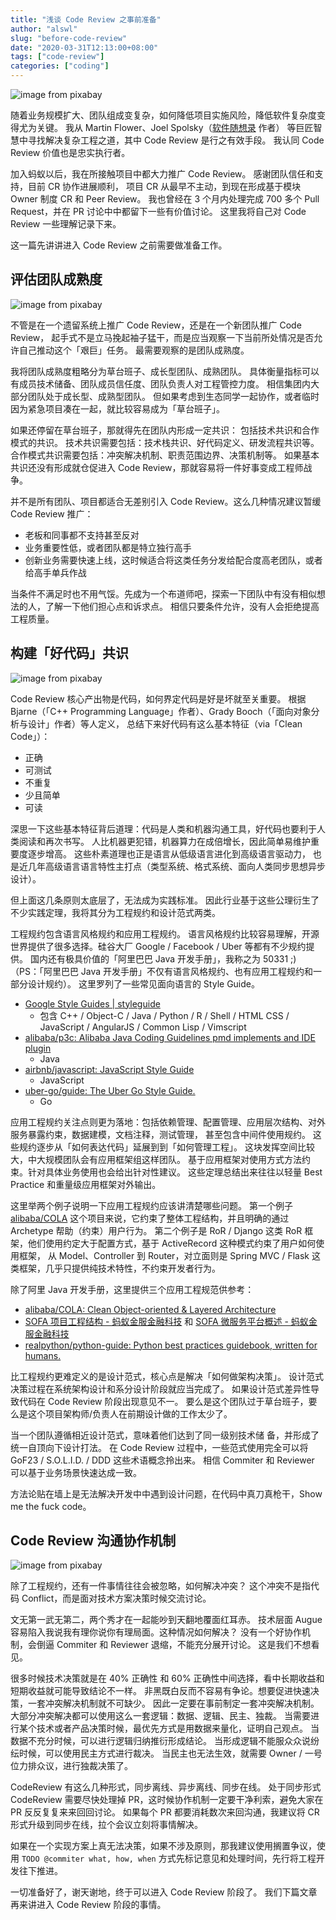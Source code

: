 ```yaml
---
title: "浅谈 Code Review 之事前准备"
author: "alswl"
slug: "before-code-review"
date: "2020-03-31T12:13:00+08:00"
tags: ["code-review"]
categories: ["coding"]
---
```


![image from pixabay](../../static/images/upload_dropbox/202003/computer.jpg)

随着业务规模扩大、团队组成变复杂，如何降低项目实施风险，降低软件复杂度变得尤为关键。
我从 Martin Flower、Joel Spolsky（[软件随想录](https://book.douban.com/subject/4163938/) 作者）
等巨匠智慧中寻找解决复杂工程之道，其中 Code Review 是行之有效手段。
我认同 Code Review 价值也是忠实执行者。

加入蚂蚁以后，我在所接触项目中都大力推广 Code Review。
感谢团队信任和支持，目前 CR 协作进展顺利，
项目 CR 从最早不主动，到现在形成基于模块 Owner 制度 CR 和 Peer Review。
我也曾经在 3 个月内处理完成 700 多个 Pull Request，并在 PR 讨论中中都留下一些有价值讨论。
这里我将自己对 Code Review 一些理解记录下来。

这一篇先讲讲进入 Code Review 之前需要做准备工作。

<!-- more -->


## 评估团队成熟度

![image from pixabay](../../static/images/upload_dropbox/202003/team.jpg)

不管是在一个遗留系统上推广 Code Review，还是在一个新团队推广 Code Review，
起手式不是立马挽起袖子猛干，而是应当观察一下当前所处情况是否允许自己推动这个「艰巨」任务。
最需要观察的是团队成熟度。

我将团队成熟度粗略分为草台班子、成长型团队、成熟团队。
具体衡量指标可以有成员技术储备、团队成员信任度、团队负责人对工程管控力度。
相信集团内大部分团队处于成长型、成熟型团队。
但如果考虑到生态同学一起协作，或者临时因为紧急项目凑在一起，就比较容易成为「草台班子」。

如果还停留在草台班子，那就得先在团队内形成一定共识：
包括技术共识和合作模式的共识。
技术共识需要包括：技术栈共识、好代码定义、研发流程共识等。
合作模式共识需要包括：冲突解决机制、职责范围边界、决策机制等。
如果基本共识还没有形成就仓促进入 Code Review，那就容易将一件好事变成工程师战争。

并不是所有团队、项目都适合无差别引入 Code Review。这么几种情况建议暂缓 Code Review 推广：

- 老板和同事都不支持甚至反对
- 业务重要性低，或者团队都是特立独行高手
- 创新业务需要快速上线，这时候适合将这类任务分发给配合度高老团队，或者给高手单兵作战

当条件不满足时也不用气馁。先成为一个布道师吧，探索一下团队中有没有相似想法的人，了解一下他们担心点和诉求点。
相信只要条件允许，没有人会拒绝提高工程质量。


## 构建「好代码」共识

![image from pixabay](../../static/images/upload_dropbox/202003/book.jpg)

Code Review 核心产出物是代码，如何界定代码是好是坏就至关重要。
根据 Bjarne（「C++ Programming Language」作者）、Grady Booch（「面向对象分析与设计」作者）等人定义，
总结下来好代码有这么基本特征（via「Clean Code」）：

- 正确
- 可测试
- 不重复
- 少且简单
- 可读

深思一下这些基本特征背后道理：代码是人类和机器沟通工具，好代码也要利于人类阅读和再次书写。
人比机器更犯错，机器算力在成倍增长，因此简单易维护重要度逐步增高。
这些朴素道理也正是语言从低级语言进化到高级语言驱动力，
也是近几年高级语言语言特性主打点（类型系统、格式系统、面向人类同步思想异步设计）。

但上面这几条原则太底层了，无法成为实践标准。
因此行业基于这些公理衍生了不少实践定理，我将其分为工程规约和设计范式两类。

工程规约包含语言风格规约和应用工程规约。
语言风格规约比较容易理解，开源世界提供了很多选择。硅谷大厂 Google / Facebook / Uber 等都有不少规约提供。
国内还有极具价值的「阿里巴巴 Java 开发手册」，我称之为 50331 ;)
（PS：「阿里巴巴 Java 开发手册」不仅有语言风格规约、也有应用工程规约和一部分设计规约）。
这里罗列了一些常见面向语言的 Style Guide。

- [Google Style Guides | styleguide](https://google.github.io/styleguide/)
  - 包含 C++ / Object-C / Java / Python / R / Shell / HTML CSS / JavaScript / AngularJS / Common Lisp / Vimscript
- [alibaba/p3c: Alibaba Java Coding Guidelines pmd implements and IDE plugin](https://github.com/alibaba/p3c)
  - Java
- [airbnb/javascript: JavaScript Style Guide](https://github.com/airbnb/javascript)
  - JavaScript
- [uber-go/guide: The Uber Go Style Guide.](https://github.com/uber-go/guide)
  - Go

应用工程规约关注点则更为落地：包括依赖管理、配置管理、应用层次结构、对外服务暴露约束，数据建模，文档注释，测试管理，
甚至包含中间件使用规约。
这些规约逐步从「如何表达代码」延展到到「如何管理工程」。
这块发挥空间比较大，中大规模团队会有应用框架组这样团队。
基于应用框架对使用方式方法约束。针对具体业务使用也会给出针对性建议。
这些定理总结出来往往以轻量 Best Practice 和重量级应用框架对外输出。

这里举两个例子说明一下应用工程规约应该讲清楚哪些问题。
第一个例子 [alibaba/COLA](https://github.com/alibaba/COLA)
这个项目来说，它约束了整体工程结构，并且明确的通过 Archetype 帮助（约束）用户行为。
第二个例子是 RoR / Django 这类 RoR 框架，他们使用约定大于配置方式，基于 ActiveRecord 这种模式约束了用户如何使用框架，
从 Model、Controller 到 Router，对立面则是 Spring MVC / Flask 这类框架，几乎只提供纯技术特性，不约束开发者行为。

除了阿里 Java 开发手册，这里提供三个应用工程规范供参考：

- [alibaba/COLA: Clean Object-oriented & Layered Architecture](https://github.com/alibaba/COLA)
- [SOFA 项目工程结构 - 蚂蚁金服金融科技](https://tech.antfin.com/docs/2/48599) 和 [SOFA 微服务平台概述 - 蚂蚁金服金融科技](https://tech.antfin.com/docs/2/56003)
- [realpython/python-guide: Python best practices guidebook, written for humans.](https://github.com/realpython/python-guide)

比工程规约更难定义的是设计范式，核心点是解决「如何做架构决策」。
设计范式决策过程在系统架构设计和系分设计阶段就应当完成了。
如果设计范式差异性导致代码在 Code Review 阶段出现意见不一。
要么是这个团队过于草台班子，要么是这个项目架构师/负责人在前期设计做的工作太少了。

当一个团队遵循相近设计范式，意味着他们达到了同一级别技术储
备，并形成了统一自顶向下设计打法。
在 Code Review 过程中，一些范式使用完全可以将 GoF23 / S.O.L.I.D. / DDD 这些术语概念拎出来。
相信 Commiter 和 Reviewer 可以基于业务场景快速达成一致。

方法论贴在墙上是无法解决开发中中遇到设计问题，在代码中真刀真枪干，Show me the fuck code。


## Code Review 沟通协作机制

![image from pixabay](../../static/images/upload_dropbox/202003/teamwork.jpg)

除了工程规约，还有一件事情往往会被忽略，如何解决冲突？
这个冲突不是指代码 Conflict，而是面对技术方案决策时候交流讨论。

文无第一武无第二，两个秀才在一起能吵到天翻地覆面红耳赤。
技术层面 Augue 容易陷入我说我有理你说你有理局面。这种情况如何解决？
没有一个好协作机制，会倒逼 Commiter 和 Reviewer 退缩，不能充分展开讨论。
这是我们不想看见。

很多时候技术决策就是在 40% 正确性 和 60% 正确性中间选择，看中长期收益和短期收益就可能导致结论不一样。
非黑既白反而不容易有争论。想要促进快速决策，一套冲突解决机制就不可缺少。
因此一定要在事前制定一套冲突解决机制。大部分冲突解决都可以使用这么一套逻辑：数据、逻辑、民主、独裁。
当需要进行某个技术或者产品决策时候，最优先方式是用数据来量化，证明自己观点。
当数据不充分时候，可以进行逻辑归纳推衍形成结论。
当形成逻辑不能服众众说纷纭时候，可以使用民主方式进行裁决。
当民主也无法生效，就需要 Owner / 一号位力排众议，进行独裁决策了。

CodeReview 有这么几种形式，同步离线、异步离线、同步在线。
处于同步形式 CodeReview 需要尽快处理掉 PR，这时候协作机制一定要干净利索，避免大家在 PR 反反复复来来回回讨论。
如果每个 PR 都要消耗数次来回沟通，我建议将 CR 形式升级到同步在线，拉个会议立刻将事情解决。

如果在一个实现方案上真无法决策，如果不涉及原则，那我建议使用搁置争议，使用
`TODO @commiter what, how, when` 方式先标记意见和处理时间，先行将工程开发往下推进。


一切准备好了，谢天谢地，终于可以进入 Code Review 阶段了。
我们下篇文章再来讲进入 Code Review 阶段的事情。


